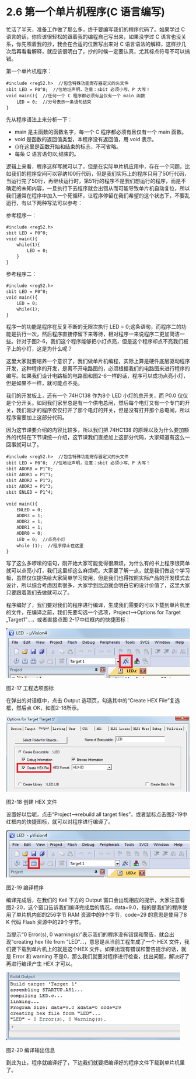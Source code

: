 # 2.6 第一个单片机程序(C 语言编写)

忙活了半天，准备工作做了那么多，终于要编写我们的程序代码了。如果学过 C 语言的话，你应该很轻松的跟着我的编程自己写出来，如果没学过 C 语言也没关系，你先照着我的抄，我会在合适的位置写出来对 C 语言语法的解释，这样抄几次后再看看解释，就应该很明白了，抄的时候一定要认真，尤其标点符号不可以搞错。

第一个单片机程序：

```
#include <reg52.h>  //包含特殊功能寄存器定义的头文件
sbit LED = P0^0;  //位地址声明，注意：sbit 必须小写、P 大写！
void main(){  //任何一个 C 程序都必须有且仅有一个 main 函数
    LED = 0;  //分号表示一条语句结束
}
```

先从程序语法上来分析一下：
- main 是主函数的函数名字，每一个 C 程序都必须有且仅有一个 main 函数。
- void 是函数的返回值类型，本程序没有返回值，用 void 表示。
- {}在这里是函数开始和结束的标志，不可省略。
- 每条 C 语言语句以;结束的。

逻辑上来看，程序这样写就可以了，但是在实际单片机应用中，存在一个问题。比如我们的程序空间可以容纳100行代码，但是我们实际上的程序只用了50行代码，当运行完了50行，再继续运行时，第51行的程序不是我们想运行的程序，而是不确定的未知内容，一旦执行下去程序就会出错从而可能导致单片机自动复位，所以我们通常在程序中加入一个死循环，让程序停留在我们希望的这个状态下，不要乱运行，有以下两种写法可以参考：

参考程序一：

```
#include <reg52.h>
sbit LED = P0^0;
void main(){
    while(1){
        LED = 0;
    }
}
```

参考程序二：

```
#include <reg52.h>
sbit LED = P0^0;
void main(){
    LED = 0;
    while(1);
}
```

程序一的功能是程序在反复不断的无限次执行 LED = 0;这条语句，而程序二的功能是执行一次，然后程序直接停留下来等待，相对程序一来说程序二更加简洁一些。针对于图2-6，我们这个程序能够把小灯点亮，但是这个程序却点不亮我们板子上的小灯，这是为什么呢？

这里大家就要培养一个意识了，我们做单片机编程，实际上算是硬件底层驱动程序开发，这种程序的开发，是离不开电路图的，必须根据我们的电路图来进行程序的编写。如果我们设计电路板的电路图和图2-6一样的话，程序可以成功点亮小灯，但是如果不一样，就可能点不亮。

我们的开发板上，还有一个 74HC138 作为8个 LED 小灯的总开关，而 P0.0 仅仅是个分开关。如同我们家里总是有一个供电总闸，然后每个电灯又有一个专门的开关，我们刚才的程序仅仅打开了那个电灯的开关，但是没有打开那个总电闸，所以程序需要加上这部分代码。

因为这节课要介绍的内容比较多，所以我们把 74HC138 的原理以及为什么要加额外的代码在下节课统一介绍，这节课我们直接加上这部分代码，大家知道有这么一回事就可以了。

```
#include <reg52.h>  //包含特殊功能寄存器定义的头文件
sbit LED = P0^0;  //位地址声明，注意：sbit 必须小写、P 大写！
sbit ADDR0 = P1^0;
sbit ADDR1 = P1^1;
sbit ADDR2 = P1^2;
sbit ADDR3 = P1^3;
sbit ENLED = P1^4;

void main(){
    ENLED = 0;
    ADDR3 = 1;
    ADDR2 = 1;
    ADDR1 = 1;
    ADDR0 = 0;
    LED = 0;  //点亮小灯
    while (1);  //程序停止在这里
}
```

写了这么多啰嗦的语句，刚开始大家可能觉得很麻烦，为什么有的书上程序很简单就可以点亮小灯，我们这里却这么麻烦呢。大家要了解一点，就是我们做这个学习板，虽然仅仅提供给大家简单学习使用，但是我们也得按照实际产品的开发模式去设计，所以综合考虑因素很多，大家学到后边就会明白它的设计价值了，这里大家只要跟着我们去做就可以了。

程序编好了，我们要对我们的程序进行编译，生成我们需要的可以下载到单片机里的文件，在编译之前，我们先要勾选一个选项，Project-->Options for Target „Target1‟...，或者直接点图 2-17中红框内的快捷图标：

![](images/17.png)

图2-17 工程选项图标

在弹出的对话框中，点击 Output 选项页，勾选其中的“Create HEX File”复选框，然后点 OK，如图2-18所示。

![](images/18.png)

图2-18 创建 HEX 文件

设置好以后呢，点击“Project-->rebuild all target files”，或者鼠标点击图2-19中红框内的快捷图标，就可以对程序进行编译了。

![](images/19.png)

图2-19 编译程序

编译完成后，在我们的 Keil 下方的 Output 窗口会出现相应的提示，大家注意看图2-20，这个窗口告诉我们编译完成后的情况，data=9.0，指的是我们的程序使用了单片机内部的256字节 RAM 资源中的9个字节，code=29 的意思是使用了8 K 代码 Flash 资源中的29个字节。

当提示“0 Error(s), 0 warning(s)”表示我们的程序没有错误和警告，就会出现“creating hex file from “LED”...，意思是从当前工程生成了一个 HEX 文件，我们要下载到单片机上的就是这个HEX 文件。如果出现有错误和警告提示的话，就是 Error 和 warning 不是0，那么我们就要对程序进行检查，找出问题，解决好了再进行编译产生 HEX 才可以。

![](images/20.png)

图2-20 编译输出信息

到此为止，程序就编译好了，下边我们就要把编译好的程序文件下载到单片机里了。